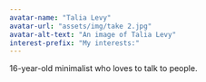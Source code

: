 ```yaml
---
avatar-name: "Talia Levy"
avatar-url: "assets/img/take 2.jpg"
avatar-alt-text: "An image of Talia Levy"
interest-prefix: "My interests:"
---
```


16-year-old minimalist who loves to talk to people.

